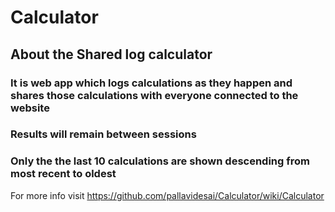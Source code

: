 # Calculator

## About the Shared log calculator 

### It is web app which logs calculations as they happen and shares those calculations with everyone connected to the website
### Results will remain between sessions
### Only the the last 10 calculations are shown descending from most recent to oldest

For more info visit https://github.com/pallavidesai/Calculator/wiki/Calculator

